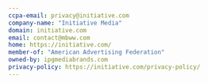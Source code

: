 ```yaml
---
ccpa-email: privacy@initiative.com
company-name: "Initiative Media"
domain: initiative.com
email: contact@mbww.com
home: https://initiative.com/
member-of: "American Advertising Federation"
owned-by: ipgmediabrands.com
privacy-policy: https://initiative.com/privacy-policy/
---
```



